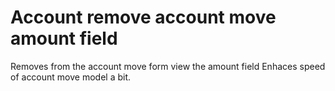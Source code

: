 Account remove account move amount field
========================================

Removes from the account move form view the amount field
Enhaces speed of account move model a bit.